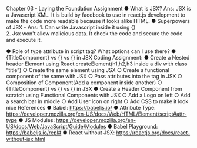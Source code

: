 Chapter 03 - Laying the Foundation
Assignment
● What is JSX? Ans: JSX is a Javascript XML. It is build by facebook to use in react.js development to make the code more readable because it looks alike HTML.
● Superpowers of JSX - Ans: 1. Can write Javascript inside it using {} <br/> 2. Jsx won't allow malicious data. It check the code and secure the code and execute it.

● Role of type attribute in script tag? What options can I use there?
● {TitleComponent} vs {<TitleComponent/>} vs
{<TitleComponent></TitleComponent>} in JSX
Coding Assignment:
● Create a Nested header Element using React.createElement(h1,h2,h3 inside a
div with class “title”)
○ Create the same element using JSX
○ Create a functional component of the same with JSX
○ Pass attributes into the tag in JSX
○ Composition of Component(Add a component inside another)
○ {TitleComponent} vs {<TitleComponent/>} vs
{<TitleComponent></TitleComponent>} in JSX
● Create a Header Component from scratch using Functional Components with
JSX
○ Add a Logo on left
○ Add a search bar in middle
○ Add User icon on right
○ Add CSS to make it look nice
References
● Babel: https://babeljs.io/
● Attribute Type:
https://developer.mozilla.org/en-US/docs/Web/HTML/Element/script#attr-type
● JS Modules:
https://developer.mozilla.org/en-US/docs/Web/JavaScript/Guide/Modules
● Babel Playground: https://babeljs.io/repl#
● React without JSX: https://reactjs.org/docs/react-without-jsx.html
